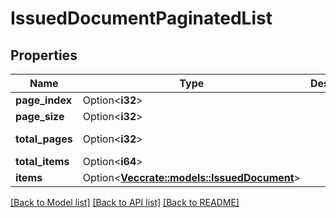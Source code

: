# IssuedDocumentPaginatedList

## Properties

Name | Type | Description | Notes
------------ | ------------- | ------------- | -------------
**page_index** | Option<**i32**> |  | [optional]
**page_size** | Option<**i32**> |  | [optional]
**total_pages** | Option<**i32**> |  | [optional][readonly]
**total_items** | Option<**i64**> |  | [optional]
**items** | Option<[**Vec<crate::models::IssuedDocument>**](IssuedDocument.md)> |  | [optional]

[[Back to Model list]](../README.md#documentation-for-models) [[Back to API list]](../README.md#documentation-for-api-endpoints) [[Back to README]](../README.md)


